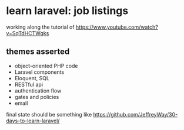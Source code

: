 # learn laravel: job listings

working along the tutorial of https://www.youtube.com/watch?v=SqTdHCTWqks

## themes asserted

- object-oriented PHP code
- Laravel components
- Eloquent, SQL
- RESTful api
- authentication flow
- gates and policies
- email


final state should be something like https://github.com/JeffreyWay/30-days-to-learn-laravel/